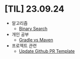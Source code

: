 # [TIL] 23.09.24

* 알고리즘
  * [Binary Search](../java_algorithm/leetcode/src/binary_search/Solution.java)
* 개인 공부
  * [Gradle vs Maven](../spring_study/maven_and_gradle.md)
* 프로젝트 관련
  * [Update Github PR Template](../git_or_github/gihub_pr_template.md)
  


  